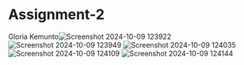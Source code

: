 # Assignment-2
Gloria Kemunto![Screenshot 2024-10-09 123922](https://github.com/user-attachments/assets/b712139d-1e4f-4203-b9e6-4fdaff9a0e42)
![Screenshot 2024-10-09 123949](https://github.com/user-attachments/assets/15a12021-b82e-478e-9234-f3d87b9ef73a)
![Screenshot 2024-10-09 124035](https://github.com/user-attachments/assets/e6ecb44e-2364-4c00-b486-e93cea779b12)
![Screenshot 2024-10-09 124109](https://github.com/user-attachments/assets/65ed4eba-3566-40ba-9150-ab36db57ff69)
![Screenshot 2024-10-09 124144](https://github.com/user-attachments/assets/ae7f85a6-68b5-4ed1-b18a-76d9af4bd60e)
